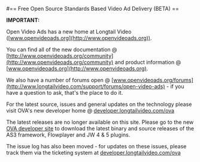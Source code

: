 #== Free Open Source Standards Based Video Ad Delivery (BETA) ==

**IMPORTANT:**

Open Video Ads has a new home at Longtail Video ([www.openvideoads.org](http://www.openvideoads.org)).

You can find all of the new documentation @ [http://www.openvideoads.org/community](http://www.openvideoads.org/community) and product information @ [www.openvideoads.org](http://www.openvideoads.org).

We also have a number of forums open @ [www.openvideoads.org/forums](http://www.longtailvideo.com/support/forums/open-video-ads) - if you have a question to ask, that's the place to do it.

For the latest source, issues and general updates on the technology please visit OVA's new developer home @ [developer.longtailvideo.com/ova](http://www.openvideoads.org)

The latest releases are no longer available on this site. Please go to the new [OVA developer site](http://developer.longtailvideo.com/ova) to download the latest binary and source releases of the AS3 framework, Flowplayer and JW 4 & 5 plugins.

The issue log has also been moved - for updates on these issues, please track them via the ticketing system at [developer.longtailvideo.com/ova](http://developer.longtailvideo.com/ova)